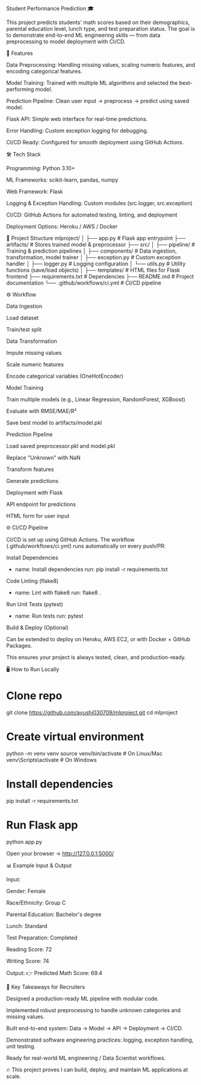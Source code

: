 Student Performance Prediction 🎓

This project predicts students' math scores based on their demographics, parental education level, lunch type, and test preparation status.
The goal is to demonstrate end-to-end ML engineering skills — from data preprocessing to model deployment with CI/CD.

🚀 Features

Data Preprocessing: Handling missing values, scaling numeric features, and encoding categorical features.

Model Training: Trained with multiple ML algorithms and selected the best-performing model.

Prediction Pipeline: Clean user input → preprocess → predict using saved model.

Flask API: Simple web interface for real-time predictions.

Error Handling: Custom exception logging for debugging.

CI/CD Ready: Configured for smooth deployment using GitHub Actions.

🛠️ Tech Stack

Programming: Python 3.10+

ML Frameworks: scikit-learn, pandas, numpy

Web Framework: Flask

Logging & Exception Handling: Custom modules (src.logger, src.exception)

CI/CD: GitHub Actions for automated testing, linting, and deployment

Deployment Options: Heroku / AWS / Docker

📂 Project Structure
mlproject/
│
├── app.py                        # Flask app entrypoint
├── artifacts/                    # Stores trained model & preprocessor
├── src/
│   ├── pipeline/                  # Training & prediction pipelines
│   ├── components/                # Data ingestion, transformation, model trainer
│   ├── exception.py               # Custom exception handler
│   ├── logger.py                  # Logging configuration
│   └── utils.py                   # Utility functions (save/load objects)
│
├── templates/                     # HTML files for Flask frontend
├── requirements.txt               # Dependencies
├── README.md                      # Project documentation
└── .github/workflows/ci.yml       # CI/CD pipeline

⚙️ Workflow

Data Ingestion

Load dataset

Train/test split

Data Transformation

Impute missing values

Scale numeric features

Encode categorical variables (OneHotEncoder)

Model Training

Train multiple models (e.g., Linear Regression, RandomForest, XGBoost)

Evaluate with RMSE/MAE/R²

Save best model to artifacts/model.pkl

Prediction Pipeline

Load saved preprocessor.pkl and model.pkl

Replace "Unknown" with NaN

Transform features

Generate predictions

Deployment with Flask

API endpoint for predictions

HTML form for user input

🌐 CI/CD Pipeline

CI/CD is set up using GitHub Actions. The workflow (.github/workflows/ci.yml) runs automatically on every push/PR:

Install Dependencies

- name: Install dependencies
  run: pip install -r requirements.txt


Code Linting (flake8)

- name: Lint with flake8
  run: flake8 .


Run Unit Tests (pytest)

- name: Run tests
  run: pytest


Build & Deploy (Optional)

Can be extended to deploy on Heroku, AWS EC2, or with Docker + GitHub Packages.

This ensures your project is always tested, clean, and production-ready.

🖥️ How to Run Locally
# Clone repo
git clone https://github.com/ayushi030709/mlproject.git
cd mlproject

# Create virtual environment
python -m venv venv
source venv/bin/activate   # On Linux/Mac
venv\Scripts\activate      # On Windows

# Install dependencies
pip install -r requirements.txt

# Run Flask app
python app.py


Open your browser → http://127.0.0.1:5000/

📊 Example Input & Output

Input:

Gender: Female

Race/Ethnicity: Group C

Parental Education: Bachelor's degree

Lunch: Standard

Test Preparation: Completed

Reading Score: 72

Writing Score: 74

Output:
👉 Predicted Math Score: 69.4

🎯 Key Takeaways for Recruiters

Designed a production-ready ML pipeline with modular code.

Implemented robust preprocessing to handle unknown categories and missing values.

Built end-to-end system: Data → Model → API → Deployment → CI/CD.

Demonstrated software engineering practices: logging, exception handling, unit testing.

Ready for real-world ML engineering / Data Scientist workflows.

🔥 This project proves I can build, deploy, and maintain ML applications at scale.

